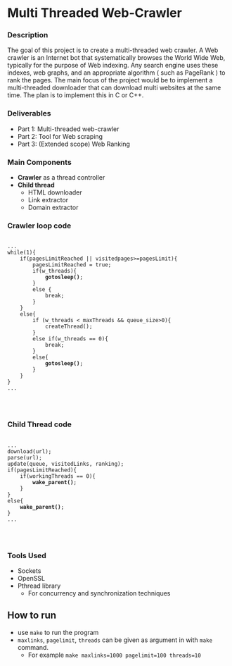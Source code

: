 # Multi Threaded Web-Crawler

### Description
The goal of this project is to create a multi-threaded web crawler. A Web crawler is an Internet bot that systematically browses the World Wide Web, typically for the purpose of Web indexing. Any search engine uses these indexes, web graphs, and an appropriate algorithm ( such as PageRank ) to rank the pages. The main focus of the project would be to implement a multi-threaded downloader that can download multi websites at the same time. The plan is to implement this in C or C++.

### Deliverables
 - Part 1: Multi-threaded web-crawler
 - Part 2: Tool for Web scraping
 - Part 3: (Extended scope) Web Ranking

### Main Components
 - **Crawler** as a thread controller
 - **Child thread**
    - HTML downloader
    - Link extractor
    - Domain extractor

### Crawler loop code
<pre>
<code>
...
while(1){
    if(pagesLimitReached || visitedpages>=pagesLimit){
        pagesLimitReached = true;
        if(w_threads){
            <b>gotosleep()</b>;
        }
        else {
            break;
        }
    }
    else{
        if (w_threads < maxThreads && queue_size>0){
            createThread();
        }
        else if(w_threads == 0){
            break;
        }
        else{
            <b>gotosleep()</b>;
        }
    }
}
...
</pre>
</code>

### Child Thread code
<pre>
<code>
...
download(url);
parse(url);
update(queue, visitedLinks, ranking);
if(pagesLimitReached){
    if(workingThreads == 0){
        <b>wake_parent()</b>;
    }
}
else{
    <b>wake_parent()</b>;
}
...
</pre>
</code>


### Tools Used
 - Sockets
 - OpenSSL
 - Pthread library
    - For concurrency and synchronization techniques

## How to run
 - use `make` to run the program
 - `maxlinks`, `pagelimit`, `threads` can be given as argument in with `make` command.
    - For example `make maxlinks=1000 pagelimit=100 threads=10`
